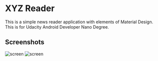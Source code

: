 XYZ Reader
=============
This is a simple news reader application with elements of Material Design. This is for Udacity Android Developer Nano Degree.

## Screenshots

![screen](../master/xyzreader1.jpg)
![screen](../master/xyzreader2.jpg)
